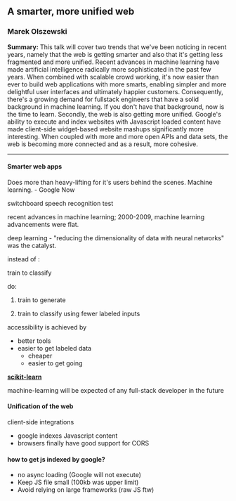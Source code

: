 ## A smarter, more unified web

### Marek Olszewski

__Summary:__
This talk will cover two trends that we've been noticing in recent years, namely that the web is getting smarter and also that it's getting less fragmented and more unified. Recent advances in machine learning have made artificial intelligence radically more sophisticated in the past few years. When combined with scalable crowd working, it's now easier than ever to build web applications with more smarts, enabling simpler and more delightful user interfaces and ultimately happier customers. Consequently, there's a growing demand for fullstack engineers that have a solid background in machine learning. If you don't have that background, now is the time to learn. Secondly, the web is also getting more unified. Google's ability to execute and index websites with Javascript loaded content have made client-side widget-based website mashups significantly more interesting. When coupled with more and more open APIs and data sets, the web is becoming more connected and as a result, more cohesive.

---

#### Smarter web apps
Does more than heavy-lifting for it's users behind the scenes. Machine learning. - Google Now

switchboard speech recognition test

recent advances in machine learning; 2000-2009, machine learning advancements were flat. 

deep learning - "reducing the dimensionality of data with neural networks" was the catalyst.

instead of :

train to classify

do:

1) train to generate

2) train to classify using fewer labeled inputs

accessibility is achieved by

* better tools
* easier to get labeled data
	* cheaper
	* easier to get going

**[scikit-learn](http://scikit-learn.org/stable/)**

machine-learning will be expected of any full-stack developer in the future

#### Unification of the web

client-side integrations

* google indexes Javascript content
* browsers finally have good support for CORS

#### how to get js indexed by google?

* no async loading (Google will not execute)
* Keep JS file small (100kb was upper limit)
* Avoid relying on large frameworks (raw JS ftw)

